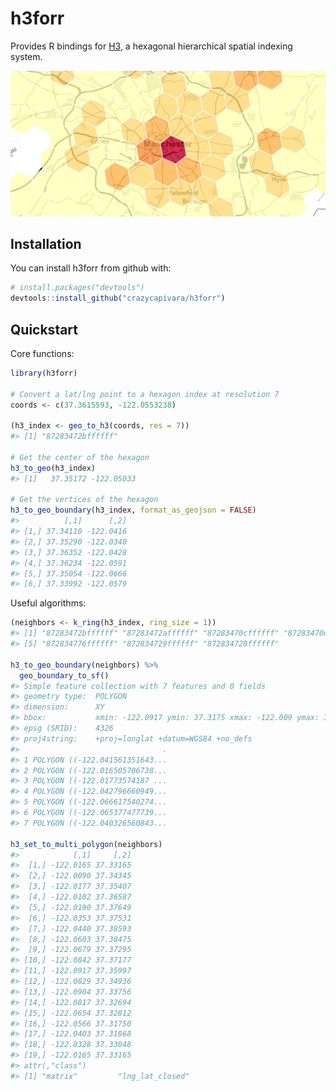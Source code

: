 
<!-- README.md is generated from README.Rmd. Please edit that file -->
h3forr
======

Provides R bindings for [H3](https://uber.github.io/h3/), a hexagonal hierarchical spatial indexing system.

![](man/figures/README-road-safety.png)

Installation
------------

You can install h3forr from github with:

``` r
# install.packages("devtools")
devtools::install_github("crazycapivara/h3forr")
```

Quickstart
----------

Core functions:

``` r
library(h3forr)

# Convert a lat/lng point to a hexagon index at resolution 7
coords <- c(37.3615593, -122.0553238)

(h3_index <- geo_to_h3(coords, res = 7))
#> [1] "87283472bffffff"

# Get the center of the hexagon
h3_to_geo(h3_index)
#> [1]   37.35172 -122.05033

# Get the vertices of the hexagon
h3_to_geo_boundary(h3_index, format_as_geojson = FALSE)
#>          [,1]      [,2]
#> [1,] 37.34110 -122.0416
#> [2,] 37.35290 -122.0340
#> [3,] 37.36352 -122.0428
#> [4,] 37.36234 -122.0591
#> [5,] 37.35054 -122.0666
#> [6,] 37.33992 -122.0579
```

Useful algorithms:

``` r
(neighbors <- k_ring(h3_index, ring_size = 1))
#> [1] "87283472bffffff" "87283472affffff" "87283470cffffff" "87283470dffffff"
#> [5] "872834776ffffff" "872834729ffffff" "872834728ffffff"

h3_to_geo_boundary(neighbors) %>%
  geo_boundary_to_sf()
#> Simple feature collection with 7 features and 0 fields
#> geometry type:  POLYGON
#> dimension:      XY
#> bbox:           xmin: -122.0917 ymin: 37.3175 xmax: -122.009 ymax: 37.38593
#> epsg (SRID):    4326
#> proj4string:    +proj=longlat +datum=WGS84 +no_defs
#>                                .
#> 1 POLYGON ((-122.041561351643...
#> 2 POLYGON ((-122.016505706738...
#> 3 POLYGON ((-122.01773574187 ...
#> 4 POLYGON ((-122.042796660949...
#> 5 POLYGON ((-122.066617540274...
#> 6 POLYGON ((-122.065377477739...
#> 7 POLYGON ((-122.040326560843...

h3_set_to_multi_polygon(neighbors)
#>            [,1]     [,2]
#>  [1,] -122.0165 37.33165
#>  [2,] -122.0090 37.34345
#>  [3,] -122.0177 37.35407
#>  [4,] -122.0102 37.36587
#>  [5,] -122.0190 37.37649
#>  [6,] -122.0353 37.37531
#>  [7,] -122.0440 37.38593
#>  [8,] -122.0603 37.38475
#>  [9,] -122.0679 37.37295
#> [10,] -122.0842 37.37177
#> [11,] -122.0917 37.35997
#> [12,] -122.0829 37.34936
#> [13,] -122.0904 37.33756
#> [14,] -122.0817 37.32694
#> [15,] -122.0654 37.32812
#> [16,] -122.0566 37.31750
#> [17,] -122.0403 37.31868
#> [18,] -122.0328 37.33048
#> [19,] -122.0165 37.33165
#> attr(,"class")
#> [1] "matrix"         "lng_lat_closed"
```
